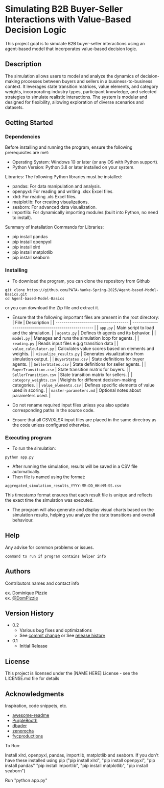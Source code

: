 # Simulating B2B Buyer-Seller Interactions with Value-Based Decision Logic​

This project goal is to simulate B2B buyer-seller interactions using an agent-based model that incorporates value-based decision logic. 

## Description

 The simulation allows users to model and analyze the dynamics of decision-making processes between buyers and sellers in a business-to-business context. It leverages state transition matrices, value elements, and category weights, incorporating industry types, participant knowledge, and selected strategies to simulate realistic interactions. The system is modular and designed for flexibility, allowing exploration of diverse scenarios and datasets.

## Getting Started

### Dependencies
Before installing and running the program, ensure the following prerequisites are met:

- Operating System: Windows 10 or later (or any OS with Python support).
- Python Version: Python 3.8 or later installed on your system.

Libraries: The following Python libraries must be installed:
- pandas: For data manipulation and analysis.
- openpyxl: For reading and writing .xlsx Excel files.
- xlrd: For reading .xls Excel files.
- matplotlib: For creating visualizations.
- seaborn: For advanced data visualization.
- importlib: For dynamically importing modules (built into Python, no need to install).

Summary of Installation Commands for Libraries:
- pip install pandas
- pip install openpyxl
- pip install xlrd
- pip install matplotlib
- pip install seaborn

### Installing

- To download the program, you can clone the repository from Github
```
git clone https://github.com/PATA-hanke-Spring-2025/Agent-based-Model-Basics.git
cd Agent-based-Model-Basics
```
or you can download the Zip file and extract it.
- Ensure that the following important files are present in the root directory:
| File                                  | Description                                            |
| ------------------------------------- | ------------------------------------------------------ |
| `app.py`                              | Main script to load and the simulation.                |
| `agents.py`                           | Defines th agents and its behavior.                    |
| `model.py`                            | Manages and runs the simulation loop for agents.       |
| `reading.py`                          | Reads input files e.g.g transition data                |
| `value_calculator.py`                 | Calculates value scores based on elements and weights. |
| `visualize_results.py`                | Generates visualizations from simulation output.       |
| `BuyerStates.csv`                     | State definitions for buyer agents.                    |
| `SellerStates.csv`                    | State definitions for seller agents.                   |
| `BuyerTransition.csv`                 | State transition matrix for buyers.                    |
| `SellerTransition.csv`                | State transition matrix for sellers.                   |
| `category_weights.csv`                | Weights for different decision-making categories.      |
| `value_elements.csv`                  | Defines specific elements of value used in scoring.    |
| `master-parameters.md`                | Optional notes about parameters used.                  |

- Do not rename required input files unless you also update corresponding paths in the source code.
- Ensure that all CSV/XLSX input files are placed in the same directroy as the code unless configured otherwise.

### Executing program

- To run the simulation:
```
python app.py
```
- After running the simulation, results will be saved in a CSV file automatically.
- Then file is named using the format:
```
aggregated_simulation_results_YYYY-MM-DD_HH-MM-SS.csv
```
This timestamp format ensures that each result file is unique and reflects the exact time the simulation was executed.
- The program will also generate and display visual charts based on the simulation results, helping you analyze the state transitions and overall behaviour.


## Help

Any advise for common problems or issues.
```
command to run if program contains helper info
```

## Authors

Contributors names and contact info

ex. Dominique Pizzie  
ex. [@DomPizzie](https://twitter.com/dompizzie)

## Version History

* 0.2
    * Various bug fixes and optimizations
    * See [commit change]() or See [release history]()
* 0.1
    * Initial Release

## License

This project is licensed under the [NAME HERE] License - see the LICENSE.md file for details

## Acknowledgments

Inspiration, code snippets, etc.
* [awesome-readme](https://github.com/matiassingers/awesome-readme)
* [PurpleBooth](https://gist.github.com/PurpleBooth/109311bb0361f32d87a2)
* [dbader](https://github.com/dbader/readme-template)
* [zenorocha](https://gist.github.com/zenorocha/4526327)
* [fvcproductions](https://gist.github.com/fvcproductions/1bfc2d4aecb01a834b46)

To Run:


Install xlrd, openpyxl, pandas, importlib, matplotlib and seaborn. If you don't have these installed using pip ("pip install xlrd", "pip install openpyxl", "pip install pandas" "pip install importlib", "pip install matplotlib", "pip install seaborn")

Run "python app.py"

